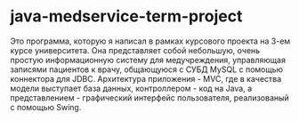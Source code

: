 # java-medservice-term-project
Это программа, которую я написал в рамках курсового проекта на 3-ем курсе университета.
Она представляет собой небольшую, очень простую информационную систему для медучреждения, управляющая записями пациентов к врачу, общающуюся с СУБД MySQL с помощью коннектора для JDBC.
Архитектура приложения - MVC, где в качества модели выступает база данных, контроллером - код на Java, а представлением - графический интерфейс пользователя, реализованый с помощью Swing.
